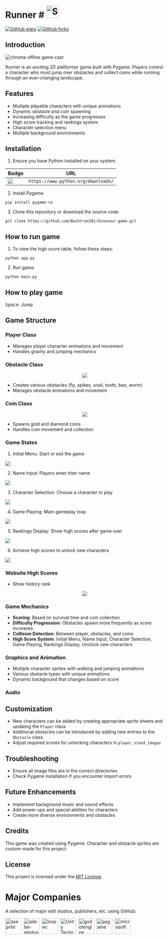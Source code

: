 # Runner # <img src="http://i.imgur.com/Cj4rMrS.gif" height="40" alt="Swimming Octocat" title="Games on GitHub">
[![GitHub stars](https://img.shields.io/github/stars/Bachtran301/dinosaur-game.svg)](https://github.com/Bachtran301/dinosaur-game/stargazers) [![GitHub forks](https://img.shields.io/github/forks/Bachtran301/dinosaur-game.svg)](https://github.com/Bachtran301/dinosaur-game/network)

## Introduction 

![chrome offline game cast](images/screenshot.gif)

Runner is an exciting 2D platformer game built with Pygame. Players control a character who must jump over obstacles and collect coins while running through an ever-changing landscape.

## Features

- Multiple playable characters with unique animations
- Dynamic obstacle and coin spawning
- Increasing difficulty as the game progresses
- High score tracking and rankings system
- Character selection menu
- Multiple background environments

## Installation

1. Ensure you have Python installed on your system.

| Badge                                                                                                                 | URL                                                                                                       |
| --------------------------------------------------------------------------------------------------------------------- | --------------------------------------------------------------------------------------------------------- |
| <img src="https://img.shields.io/badge/Python-FFD43B?style=for-the-badge&logo=python&logoColor=blue" /> | `https://www.python.org/downloads/` |
2. Install Pygame:
```
pip install pygame-ce
```
3. Clone this repository or download the source code.
```
git clone https://github.com/Bachtran301/dinosaur-game.git
```
## How to run game
1. To view the high score table, follow these steps:
```
python app.py
```
2. Run game:
```
python main.py
```
## How to play game
<kbd>Space</kbd>: Jump
## Game Structure

### Player Class
- Manages player character animations and movement
- Handles gravity and jumping mechanics

### Obstacle Class

<p align="center">
<img src="./images/obstacle.png">
</p>

- Creates various obstacles (fly, spikes, snail, tooth, bee, worm)
- Manages obstacle animations and movement

### Coin Class

<p align="center">
<img src="./images/coin.png">
</p>

- Spawns gold and diamond coins
- Handles coin movement and collection

### Game States
<p align="center">

1. Initial Menu: Start or exit the game

<img src="./images/menu.png">

2. Name Input: Players enter their name

<img src="./images/name_input.png">

3. Character Selection: Choose a character to play

<img src="./images/character_selection.png">

4. Game Playing: Main gameplay loop

<img src="./images/game_playing.png">

5. Rankings Display: Show high scores after game over

<img src="./images/rank.png">

6. Achieve high scores to unlock new characters

<img src="./images/unclock_character.png">

</p>

### Website High Scores

- Show history rank

<p align="center">
<img src="./images/high_scores.png">
</p>

### Game Mechanics

- **Scoring**: Based on survival time and coin collection
- **Difficulty Progression**: Obstacles spawn more frequently as score increases
- **Collision Detection**: Between player, obstacles, and coins
- **High Score System**: Initial Menu, Name Input, Character Selection, Game Playing, Rankings Display, Unclock new characters

### Graphics and Animation

- Multiple character sprites with walking and jumping animations
- Various obstacle types with unique animations
- Dynamic background that changes based on score

### Audio



## Customization

- New characters can be added by creating appropriate sprite sheets and updating the `Player` class
- Additional obstacles can be introduced by adding new entries to the `Obstacle` class
- Adjust required scores for unlocking characters in `player_stand_images`

## Troubleshooting

- Ensure all image files are in the correct directories
- Check Pygame installation if you encounter import errors

## Future Enhancements

- Implement background music and sound effects
- Add power-ups and special abilities for characters
- Create more diverse environments and obstacles

## Credits

This game was created using Pygame. Character and obstacle sprites are custom-made for this project.

## License

This project is licensed under the [MIT License](LICENSE).

# Major Companies

A selection of major edit studios, publishers, etc. using GitHub:

[<img src="https://github.com/aseprite.png" title="aseprite" height="50">](https://github.com/aseprite)&nbsp;
[<img src="https://github.com/adobe-photoshop.png" title="adobe-photoshop" height="50">](https://github.com/adobe-photoshop)&nbsp;
[<img src="https://github.com/lospec.png" title="lospec" height="50">](https://github.com/lospec)&nbsp;
[<img src="https://github.com/unity-technologies.png" title="Unity Technologies" height="50">](https://github.com/unity-technologies)&nbsp;
[<img src="https://github.com/godotengine.png" title="godotengine" height="50">](https://github.com/godotengine)&nbsp;
[<img src="https://github.com/pygame.png" title="pygame" height="50">](https://github.com/pygame)&nbsp;
[<img src="https://github.com/microsoft.png" title="microsoft" height="50">](https://github.com/microsoft)&nbsp;




